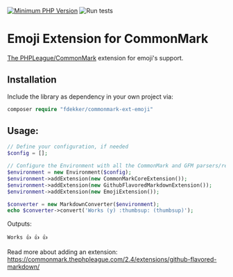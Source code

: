 [![Minimum PHP Version](https://img.shields.io/badge/php-%3E%3D%208.1-8892BF)](https://php.net/)
![Run tests](https://github.com/frankdekker/commonmark-ext-emoji/workflows/Run%20checks/badge.svg)

# Emoji Extension for CommonMark 
[The PHPLeague/CommonMark](https://github.com/thephpleague/commonmark) extension for emoji's support. 

## Installation
Include the library as dependency in your own project via:
```php
composer require "fdekker/commonmark-ext-emoji"
```

## Usage:

```php
// Define your configuration, if needed
$config = [];

// Configure the Environment with all the CommonMark and GFM parsers/renderers
$environment = new Environment($config);
$environment->addExtension(new CommonMarkCoreExtension());
$environment->addExtension(new GithubFlavoredMarkdownExtension());
$environment->addExtension(new EmojiExtension());

$converter = new MarkdownConverter($environment);
echo $converter->convert('Works (y) :thumbsup: (thumbsup)');
```
Outputs:
```text
Works 👍 👍 👍
```

Read more about adding an extension: https://commonmark.thephpleague.com/2.4/extensions/github-flavored-markdown/

